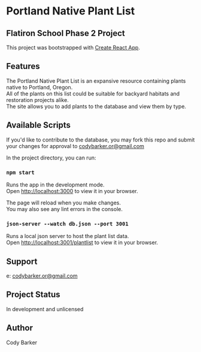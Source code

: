 # Portland Native Plant List
## Flatiron School Phase 2 Project

This project was bootstrapped with [Create React App](https://github.com/facebook/create-react-app).

## Features

The Portland Native Plant List is an expansive resource containing plants native to Portland, Oregon.\
All of the plants on this list could be suitable for backyard habitats and restoration projects alike.\
The site allows you to add plants to the database and view them by type.

## Available Scripts

If you'd like to contribute to the database, you may fork this repo and submit your changes for approval to codybarker.or@gmail.com

In the project directory, you can run:

### `npm start`

Runs the app in the development mode.\
Open [http://localhost:3000](http://localhost:3000) to view it in your browser.

The page will reload when you make changes.\
You may also see any lint errors in the console.

### `json-server --watch db.json --port 3001`

Runs a local json server to host the plant list data.\
Open [http://localhost:3001/plantlist](http://localhost:3001/plantlist) to view it in your browser.

## Support
e: codybarker.or@gmail.com

## Project Status
In development and unlicensed

## Author
Cody Barker


